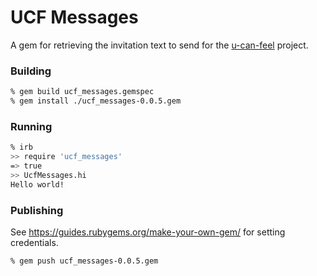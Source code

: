 # UCF Messages

A gem for retrieving the invitation text to send for the [u-can-feel](https://u-can-feel.nl) project.

### Building

```bash
% gem build ucf_messages.gemspec
% gem install ./ucf_messages-0.0.5.gem
```

### Running

```bash
% irb
>> require 'ucf_messages'
=> true
>> UcfMessages.hi
Hello world!
```

### Publishing
See https://guides.rubygems.org/make-your-own-gem/ for setting credentials.

```bash
% gem push ucf_messages-0.0.5.gem
```
